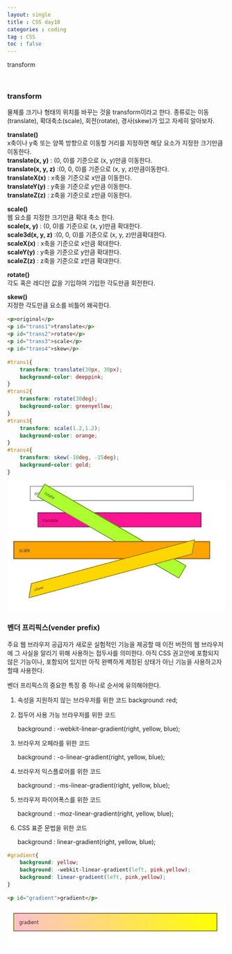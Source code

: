 ```yaml
---
layout: single
title : CSS day18
categories : coding
tag : CSS
toc : false
---
```


transform

<br>

### transform

물체를 크기나 형태의 위치를 바꾸는 것을 transform이라고 한다. 종류로는 이동(translate), 확대축소(scale), 회전(rotate), 경사(skew)가 있고 자세히 알아보자.

**translate()**<br>x축이나 y축 또는 양쪽 방향으로 이동할 거리를 지정하면 해당 요소가 지정한 크기만큼 이동한다.<br>**translate(x, y)** : (0, 0)를 기준으로 (x, y)만큼 이동한다.<br>**translate(x, y, z)** :(0, 0, 0)를 기준으로 (x, y, z)만큼이동한다.<br>**translateX(x)** : x축을 기준으로 x만큼 이동한다.<br>**translateY(y)** : y축을 기준으로 y만큼 이동한다.<br>**translateZ(z)** : z축을 기준으로 z만큼 이동한다.



**scale()**<br>웹 요소를 지정한 크기만큼 확대 축소 한다.<br>**scale(x, y)** : (0, 0)를 기준으로 (x, y)만큼 확대한다.<br>**scale3d(x, y, z)** :(0, 0, 0)를 기준으로 (x, y, z)만큼확대한다.<br>**scaleX(x)** : x축을 기준으로 x만큼 확대한다.<br>**scaleY(y)** : y축을 기준으로 y만큼 확대한다.<br>**scaleZ(z)** : z축을 기준으로 z만큼 확대한다.



**rotate()**<br>각도 혹은 레디안 값을 기입하여 기입한 각도만큼 회전한다.



**skew()**<br>지정한 각도만큼 요소를 비틀어 왜곡한다.



```html
<p>original</p>
<p id="trans1">translate</p>
<p id="trans2">rotate</p>
<p id="trans3">scale</p>
<p id="trans4">skew</p>
```

```css
#trans1{
    transform: translate(30px, 30px);
    background-color: deeppink;
}
#trans2{
    transform: rotate(30deg);
    background-color: greenyellow;
}
#trans3{
    transform: scale(1.2,1.2);
    background-color: orange;
}
#trans4{
    transform: skew(-10deg, -15deg);
    background-color: gold;
}
```

![css18-1](https://github.com/YUNCHANYEONG/YUNCHANYEONG.github.io/blob/master/assets/images/coding_img/css18_1.JPG?raw=true)



### 벤더 프리픽스(vender prefix)

주요 웹 브라우저 공급자가 새로운 실험적인 기능을 제공할 때 이전 버전의 웹 브라우저에 그 사실을 알리기 위해 사용하는 접두사를 의미한다. 아직 CSS 권고안에 포함되지 않은 기능이나, 포함되어 있지만 아직 완벽하게 제정된 상태가 아닌 기능을 사용하고자할때 사용한다. 

벤더 프리픽스의 중요한 특징 중 하나로 순서에 유의해야한다.

1. 속성을 지원하지 않는 브라우저를 위한 코드
   background: red;

2. 접두어 사용 가능 브라우저를 위한 코드

   background : -webkit-linear-gradient(right, yellow, blue);

3. 브라우저 오페라를 위한 코드

   background : -o-linear-gradient(right, yellow, blue);

4. 브라우저 익스플로어를 위한 코드

   background : -ms-linear-gradient(right, yellow, blue);

5. 브라우저 파이어폭스를 위한 코드

   background : -moz-linear-gradient(right, yellow, blue);

6. CSS 표준 문법을 위한 코드

   background : linear-gradient(right, yellow, blue);

```css
#gradient{
    background: yellow;
    background: -webkit-linear-gradient(left, pink,yellow);
    background: linear-gradient(left, pink,yellow);
}
```

```html
<p id="gradient">gradient</p>
```

![css18-2](https://github.com/YUNCHANYEONG/YUNCHANYEONG.github.io/blob/master/assets/images/coding_img/css18_2.JPG?raw=true)

